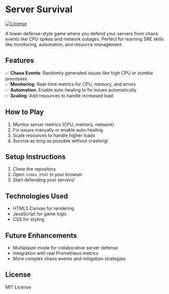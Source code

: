 # Server Survival

[![License](https://img.shields.io/badge/License-MIT-green)](LICENSE)

A tower-defense-style game where you defend your servers from chaos events like CPU spikes and network outages. Perfect for learning SRE skills like monitoring, automation, and resource management.

## Features

✅ **Chaos Events**: Randomly generated issues like high CPU or zombie processes  
✅ **Monitoring**: Real-time metrics for CPU, memory, and errors  
✅ **Automation**: Enable auto-healing to fix issues automatically  
✅ **Scaling**: Add resources to handle increased load  

## How to Play

1. Monitor server metrics (CPU, memory, network)
2. Fix issues manually or enable auto-healing
3. Scale resources to handle higher loads
4. Survive as long as possible without crashing!

## Setup Instructions

1. Clone the repository
2. Open `index.html` in your browser
3. Start defending your servers!

## Technologies Used

- HTML5 Canvas for rendering
- JavaScript for game logic
- CSS for styling

## Future Enhancements

- Multiplayer mode for collaborative server defense
- Integration with real Prometheus metrics
- More complex chaos events and mitigation strategies

## License

MIT License 